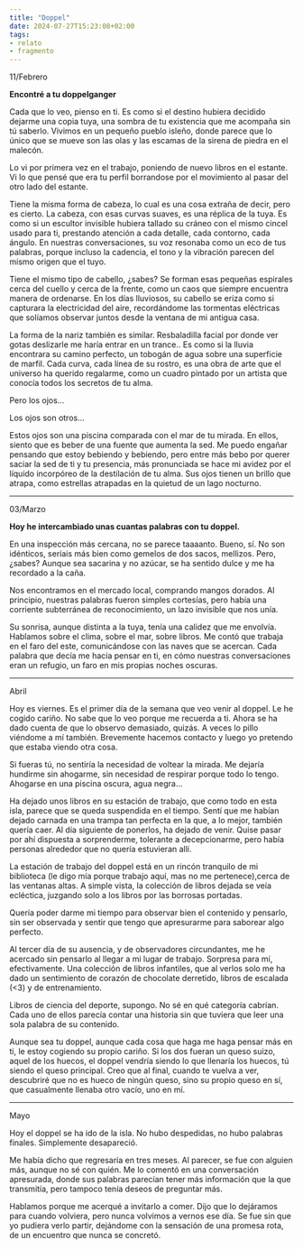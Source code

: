 ```yaml
---
title: "Doppel"
date: 2024-07-27T15:23:08+02:00
tags:
- relato
- fragmento
---
```


11/Febrero

**Encontré a tu doppelganger**

Cada que lo veo, pienso en ti. Es como si el destino hubiera decidido dejarme una copia tuya, una sombra de tu existencia que me acompaña sin tú saberlo. Vivimos en un pequeño pueblo isleño, donde parece que lo único que se mueve son las olas y las escamas de la sirena de piedra en el malecón. 

Lo vi por primera vez en el trabajo, poniendo de nuevo libros en el estante. Vi lo que pensé que era tu perfil borrandose por el movimiento al pasar del otro lado del estante.

Tiene la misma forma de cabeza, lo cual es una cosa extraña de decir, pero es cierto. La cabeza, con esas curvas suaves, es una réplica de la tuya. Es como si un escultor invisible hubiera tallado su cráneo con el mismo cincel usado para ti, prestando atención a cada detalle, cada contorno, cada ángulo. En nuestras conversaciones, su voz resonaba como un eco de tus palabras, porque incluso la cadencia, el tono y la vibración parecen del mismo origen que el tuyo.

Tiene el mismo tipo de cabello, ¿sabes? Se forman esas pequeñas espirales cerca del cuello y cerca de la frente, como un caos que siempre encuentra manera de ordenarse.  En los días lluviosos, su cabello se eriza como si capturara la electricidad del aire, recordándome las tormentas eléctricas que solíamos observar juntos desde la ventana de mi antigua casa.

La forma de la nariz también es similar. Resbaladilla facial por donde ver gotas deslizarle me haría entrar en un trance.. Es como si la lluvia encontrara su camino perfecto, un tobogán de agua sobre una superficie de marfil. Cada curva, cada línea de su rostro, es una obra de arte que el universo ha querido regalarme, como un cuadro pintado por un artista que conocía todos los secretos de tu alma.

Pero los ojos...

Los ojos son otros...

Estos ojos son una piscina comparada con el mar de tu mirada. En ellos, siento que es beber de una fuente que aumenta la sed. Me puedo engañar pensando que estoy bebiendo y bebiendo, pero entre más bebo por querer saciar la sed de ti y tu presencia, más pronunciada se hace mi avidez por el líquido incorpóreo de la destilación de tu alma. Sus ojos tienen un brillo que atrapa, como estrellas atrapadas en la quietud de un lago nocturno.

---
03/Marzo

**Hoy he intercambiado unas cuantas palabras con tu doppel.**

En una inspección más cercana, no se parece taaaanto. Bueno, sí. No son idénticos, seríais más bien como gemelos de dos sacos, mellizos. Pero, ¿sabes? Aunque sea sacarina y no azúcar, se ha sentido dulce y me ha recordado a la caña. 

Nos encontramos en el mercado local, comprando mangos dorados. Al principio, nuestras palabras fueron simples cortesías, pero había una corriente subterránea de reconocimiento, un lazo invisible que nos unía.

Su sonrisa, aunque distinta a la tuya, tenía una calidez que me envolvía. Hablamos sobre el clima, sobre el mar, sobre libros. Me contó que trabaja en el faro del este, comunicándose con las naves que se acercan. Cada palabra que decía me hacía pensar en ti, en cómo nuestras conversaciones eran un refugio, un faro en mis propias noches oscuras.

---

Abril

Hoy es viernes. Es el primer día de la semana que veo venir al doppel. Le he cogido cariño. No sabe que lo veo porque me recuerda a ti. Ahora se ha dado cuenta de que lo observo demasiado, quizás. A veces lo pillo viéndome a mí también. Brevemente hacemos contacto y luego yo pretendo que estaba viendo otra cosa.

Si fueras tú, no sentiría la necesidad de voltear la mirada. Me dejaría hundirme sin ahogarme, sin necesidad de respirar porque todo lo tengo. Ahogarse en una piscina oscura, agua negra...

Ha dejado unos libros en su estación de trabajo, que como todo en esta isla, parece que se queda suspendida en el tiempo. Sentí que me habían dejado carnada en una trampa tan perfecta en la que, a lo mejor, también quería caer. Al día siguiente de ponerlos, ha dejado de venir. Quise pasar por ahí dispuesta a sorprenderme, tolerante a decepcionarme, pero había personas alrededor que no quería estuvieran allí.

La estación de trabajo del doppel está en un rincón tranquilo de mi biblioteca (le digo mía porque trabajo aquí, mas no me pertenece),cerca de las ventanas altas. A simple vista, la colección de libros dejada se veía ecléctica, juzgando solo a los libros por las borrosas portadas.

Quería poder darme mi tiempo para observar bien el contenido y pensarlo, sin ser observada y sentir que tengo que apresurarme para saborear algo perfecto.

Al tercer día de su ausencia, y de observadores circundantes, me he acercado sin pensarlo al llegar a mi lugar de trabajo. Sorpresa para mí, efectivamente. Una colección de libros infantiles, que al verlos solo me ha dado un sentimiento de corazón de chocolate derretido, libros de escalada (<3) y de entrenamiento.

Libros de ciencia del deporte, supongo. No sé en qué categoría cabrían. Cada uno de ellos parecía contar una historia sin que tuviera que leer una sola palabra de su contenido.

Aunque sea tu doppel, aunque cada cosa que haga me haga pensar más en ti, le estoy cogiendo su propio cariño. Si los dos fueran un queso suizo, aquel de los huecos, el doppel vendría siendo lo que llenaría los huecos, tú siendo el queso principal. Creo que al final, cuando te vuelva a ver, descubriré que no es hueco de ningún queso, sino su propio queso en sí, que casualmente llenaba otro vacío, uno en mí.

---

Mayo

Hoy el doppel se ha ido de la isla. No hubo despedidas, no hubo palabras finales. Simplemente desapareció.

Me había dicho que regresaría en tres meses. Al parecer, se fue con alguien más, aunque no sé con quién. Me lo comentó en una conversación apresurada, donde sus palabras parecían tener más información que la que transmitía, pero tampoco tenía deseos de preguntar más. 

Hablamos porque me acerqué a invitarlo a comer. Dijo que lo dejáramos para cuando volviera, pero nunca volvimos a vernos ese día. Se fue sin que yo pudiera verlo partir, dejándome con la sensación de una promesa rota, de un encuentro que nunca se concretó.

